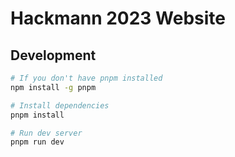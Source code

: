 # Hackmann 2023 Website

## Development

```bash
# If you don't have pnpm installed
npm install -g pnpm

# Install dependencies
pnpm install

# Run dev server
pnpm run dev
```
